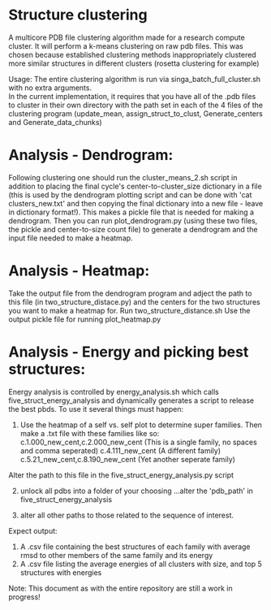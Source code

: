 # Structure clustering
A multicore PDB file clustering algorithm made for a research compute cluster. It will perform a k-means clustering on raw pdb files. This was chosen because established clustering methods inappropriately clustered more similar structures in different clusters (rosetta clustering for example) 

Usage: 
The entire clustering algorithm is run via singa_batch_full_cluster.sh with no extra arguments.   
  In the current implementation, it requires that you have all of the .pdb files to cluster in their own directory with the path set in       each of the 4 files of the clustering program (update_mean, assign_struct_to_clust, Generate_centers and Generate_data_chunks)

# Analysis - Dendrogram:
Following clustering one should run the cluster_means_2.sh script in addition to placing the final cycle's center-to-cluster_size dictionary in a file (this is used by the dendrogram plotting script and can be done with 'cat clusters_new.txt' and then copying the final dictionary into a new file - leave in dictionary format!). This makes a pickle file that is needed for making a dendrogram. 
Then you can run plot_dendrogram.py (using these two files, the pickle and center-to-size count file) to generate a dendrogram and the input file needed to make a heatmap.

# Analysis - Heatmap:
Take the output file from the dendrogram program and adject the path to this file (in two_structure_distace.py) and the centers for the two structures you want to make a heatmap for.
Run two_structure_distance.sh 
Use the output pickle file for running plot_heatmap.py

# Analysis - Energy and picking best structures:
Energy analysis is controlled by energy_analysis.sh which calls five_struct_energy_analysis and dynamically generates a script to release the best pbds. To use it several things must happen: 

1. Use the heatmap of a self vs. self plot to determine super families. Then make a .txt file with these families like so:
c.1.000_new_cent,c.2.000_new_cent  (This is a single family, no spaces and comma seperated)
c.4.111_new_cent  (A different family)
c.5.21_new_cent,c.8.190_new_cent (Yet another seperate family)

Alter the path to this file in the five_struct_energy_analysis.py script

2. unlock all pdbs into a folder of your choosing ...alter the 'pdb_path' in five_struct_energy_analysis
 
3. alter all other paths to those related to the sequence of interest. 

Expect output: 
1. A .csv file containing the best structures of each family with average rmsd to other members of the same family and its energy 
2. A .csv file listing the average energies of all clusters with size, and top 5 structures with energies

Note: This document as with the entire repository are still a work in progress!
